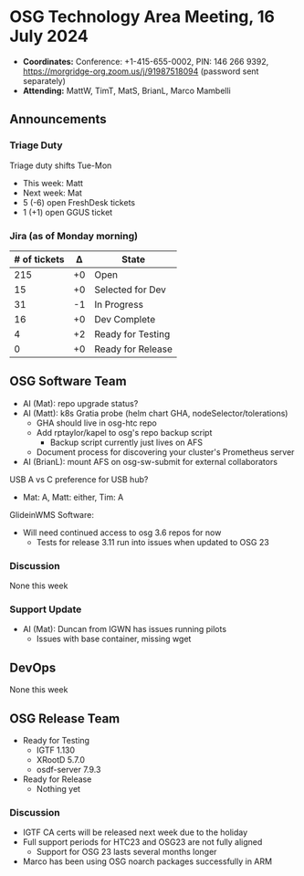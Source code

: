 # OSG Technology Area Meeting, 16 July 2024

-   **Coordinates:** Conference: +1-415-655-0002, PIN: 146 266 9392,
    <https://morgridge-org.zoom.us/j/91987518094> (password sent separately)
-   **Attending:** MattW, TimT, MatS, BrianL, Marco Mambelli

## Announcements

### Triage Duty

Triage duty shifts Tue-Mon

-   This week: Matt
-   Next week: Mat
-   5 (-6) open FreshDesk tickets
-   1 (+1) open GGUS ticket

### Jira (as of Monday morning)

| # of tickets | &Delta; | State             |
|--------------|---------|-------------------|
| 215          | +0      | Open              |
| 15           | +0      | Selected for Dev  |
| 31           | -1      | In Progress       |
| 16           | +0      | Dev Complete      |
| 4            | +2      | Ready for Testing |
| 0            | +0      | Ready for Release |

## OSG Software Team

-   AI (Mat): repo upgrade status?  
-   AI (Matt): k8s Gratia probe (helm chart GHA, nodeSelector/tolerations)
    - GHA should live in osg-htc repo
    - Add rptaylor/kapel to osg's repo backup script
        - Backup script currently just lives on AFS
    - Document process for discovering your cluster's Prometheus server
-   AI (BrianL): mount AFS on osg-sw-submit for external collaborators

USB A vs C preference for USB hub?
-   Mat: A, Matt: either, Tim: A

GlideinWMS Software:
-   Will need continued access to osg 3.6 repos for now
    - Tests for release 3.11 run into issues when updated to OSG 23 

### Discussion

None this week

### Support Update

- AI (Mat): Duncan from IGWN has issues running pilots
  - Issues with base container, missing wget

## DevOps

None this week

## OSG Release Team

-   Ready for Testing
    -   IGTF 1.130
    -   XRootD 5.7.0
    -   osdf-server 7.9.3
-   Ready for Release
    -   Nothing yet

### Discussion

-   IGTF CA certs will be released next week due to the holiday
-   Full support periods for HTC23 and OSG23 are not fully aligned
    - Support for OSG 23 lasts several months longer
-   Marco has been using OSG noarch packages successfully in ARM

